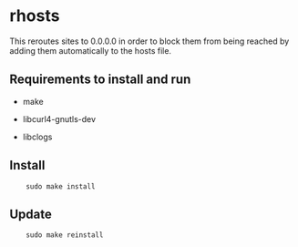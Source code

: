 # rhosts

This reroutes sites to 0.0.0.0 in order to block them from being reached by adding them automatically to the hosts file.   

## Requirements to install and run

- make

- libcurl4-gnutls-dev

- libclogs

## Install

        sudo make install

## Update

        sudo make reinstall

